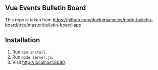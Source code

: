 ## Vue Events Bulletin Board

This repo is taken from https://github.com/dockersamples/node-bulletin-board/tree/master/bulletin-board-app 

## Installation

1. Run `npm install`.
2. Run `node server.js`.
3. Visit [http://localhost:8080](http://localhost:8080).

